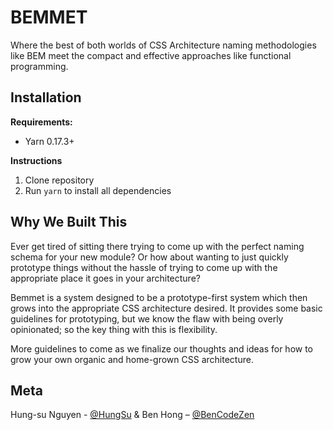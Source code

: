 # BEMMET

Where the best of both worlds of CSS Architecture naming methodologies like BEM meet the compact and effective approaches like functional programming.

## Installation

**Requirements:**

- Yarn 0.17.3+

**Instructions**

1. Clone repository
2. Run `yarn` to install all dependencies

## Why We Built This

Ever get tired of sitting there trying to come up with the perfect naming schema for your new module? Or how about wanting to just quickly prototype things without the hassle of trying to come up with the appropriate place it goes in your architecture?

Bemmet is a system designed to be a prototype-first system which then grows into the appropriate CSS architecture desired. It provides some basic guidelines for prototyping, but we know the flaw with being overly opinionated; so the key thing with this is flexibility.

More guidelines to come as we finalize our thoughts and ideas for how to grow your own organic and home-grown CSS architecture.

## Meta

Hung-su Nguyen - [@HungSu](https://twitter.com/hungsu) & Ben Hong – [@BenCodeZen](https://twitter.com/bencodezen)
